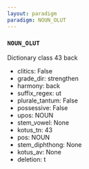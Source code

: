 ```yaml
---
layout: paradigm
paradigm: NOUN_OLUT
---
```

### ` NOUN_OLUT `

Dictionary class 43 back
* clitics: False
* grade_dir: strengthen
* harmony: back
* suffix_regex: ut
* plurale_tantum: False
* possessive: False
* upos: NOUN
* stem_vowel: None
* kotus_tn: 43
* pos: NOUN
* stem_diphthong: None
* kotus_av: None
* deletion: t
